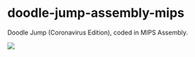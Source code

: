 # doodle-jump-assembly-mips
Doodle Jump (Coronavirus Edition), coded in MIPS Assembly.

![](doodle-jump-demo.gif)
